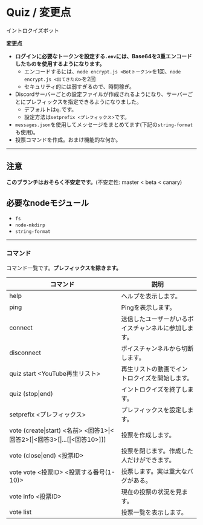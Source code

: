 # Quiz / 変更点
イントロクイズボット

**変更点**
 - **__ログインに必要なトークンを設定する`.env`には、Base64を3重エンコードしたものを使用するようになります。__**
   - エンコードするには、`node encrypt.js <Botトークン>`を1回、`node encrypt.js <出てきたの>`を2回
   - セキュリティ的には弱すぎるので、時間稼ぎ。
 - Discordサーバーごとの設定ファイルが作成されるようになり、サーバーごとにプレフィックスを指定できるようになりました。
   - デフォルトは`q.`です。
   - 設定方法は`setprefix <プレフィックス>`です。
 - `messages.json`を使用してメッセージをまとめてます(下記の`string-format`も使用)。
 - 投票コマンドを作成。おまけ機能的な何か。

---
## 注意
__**このブランチはおそらく不安定です。**__(不安定性: master < beta < canary)

## 必要なnodeモジュール
 - `fs`
 - `node-mkdirp`
 - `string-format`

---
### コマンド
コマンド一覧です。__プレフィックスを除きます。__

| コマンド | 説明 |
| -------- | ---------- |
| help | ヘルプを表示します。 |
| ping | Pingを表示します。 |
| connect | 送信したユーザーがいるボイスチャンネルに参加します。 |
| disconnect | ボイスチャンネルから切断します。 |
| quiz start <YouTube再生リスト> | 再生リストの動画でイントロクイズを開始します。 |
| quiz (stop\|end) | イントロクイズを終了します。 |
| setprefix <プレフィックス> | プレフィックスを設定します。 |
| vote (create\|start) <名前> <回答1>\|<回答2>[\|<回答3>[\|...[\|<回答10>]]] | 投票を作成します。 |
| vote (close\|end) <投票ID> | 投票を閉じます。作成した人だけができます。 |
| vote vote <投票ID> <投票する番号(1-10)> | 投票します。実は重大なバグがある。 |
| vote info <投票ID> | 現在の投票の状況を見ます。 |
| vote list | 投票一覧を表示します。 |
